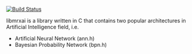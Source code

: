 
[![Build Status](https://travis-ci.org/mrexmelle/libmrxai.svg?branch=master)](https://travis-ci.org/mrexmelle/libmrxai)

libmrxai is a library written in C that contains two popular architectures in Artificial Intelligence field, i.e.
- Artificial Neural Network (ann.h)
- Bayesian Probability Network (bpn.h)
